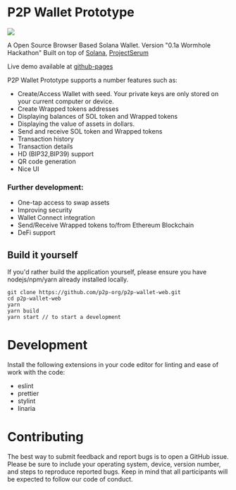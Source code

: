 # P2P Wallet Prototype

![](https://cdn.discordapp.com/attachments/737610668726812763/777332772540645376/wallets_web2x.png)

A Open Source Browser Based Solana Wallet. Version "0.1a Wormhole Hackathon"
Built on top of [Solana](https://github.com/solana-labs), [ProjectSerum](https://github.com/project-serum)

Live demo available at [github-pages](https://p2p-org.github.io/p2p-wallet-web/)

P2P Wallet Prototype supports a number features such as:

- Create/Access Wallet with seed. Your private keys are only stored on your current computer or device.
- Create Wrapped tokens addresses
- Displaying balances of SOL token and Wrapped tokens
- Displaying the value of assets in dollars.
- Send and receive SOL token and Wrapped tokens
- Transaction history
- Transaction details
- HD (BIP32,BIP39) support
- QR code generation
- Nice UI

### Further development:

- One-tap access to swap assets
- Improving security
- Wallet Connect integration
- Send/Receive Wrapped tokens to/from Ethereum Blockchain
- DeFi support

## Build it yourself

If you'd rather build the application yourself, please ensure you have nodejs/npm/yarn already installed locally.

```
git clone https://github.com/p2p-org/p2p-wallet-web.git
cd p2p-wallet-web
yarn
yarn build
yarn start // to start a development
```

# Development

Install the following extensions in your code editor for linting and ease of work with the code:

- eslint
- prettier
- stylint
- linaria

# Contributing

The best way to submit feedback and report bugs is to open a GitHub issue. Please be sure to include your operating system, device, version number, and steps to reproduce reported bugs. Keep in mind that all participants will be expected to follow our code of conduct.
